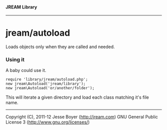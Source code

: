 #### JREAM Library
* * *

# jream/autoload
Loads objects only when they are called and needed.

### Using it

A baby could use it.

    require 'library/jream/autoload.php';
	new jream\Autoload('jream/library');
	new jream\Autoload('or/another/folder');

This will iterate a given directory and load each class matching it's file name.



* * *
Copyright (C), 2011-12 Jesse Boyer (http://jream.com) GNU General Public License 3 (http://www.gnu.org/licenses/)
